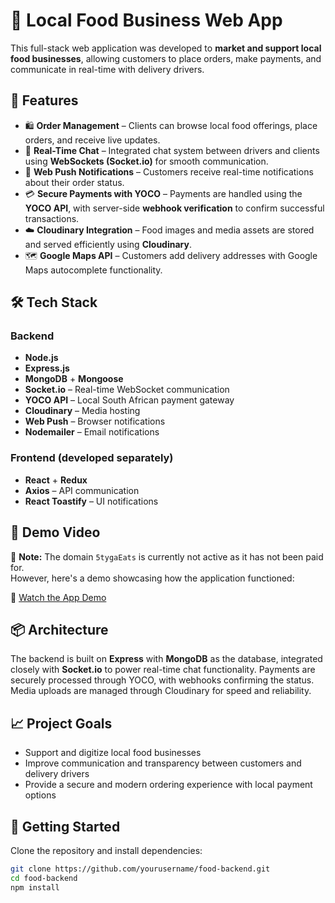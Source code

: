 # 🍲 Local Food Business Web App

This full-stack web application was developed to **market and support local food businesses**, allowing customers to place orders, make payments, and communicate in real-time with delivery drivers.

## 🌟 Features

- 🛍️ **Order Management** – Clients can browse local food offerings, place orders, and receive live updates.
- 💬 **Real-Time Chat** – Integrated chat system between drivers and clients using **WebSockets (Socket.io)** for smooth communication.
- 🔔 **Web Push Notifications** – Customers receive real-time notifications about their order status.
- 💳 **Secure Payments with YOCO** – Payments are handled using the **YOCO API**, with server-side **webhook verification** to confirm successful transactions.
- ☁️ **Cloudinary Integration** – Food images and media assets are stored and served efficiently using **Cloudinary**.
- 🗺️ **Google Maps API** – Customers add delivery addresses with Google Maps autocomplete functionality.

## 🛠️ Tech Stack

### Backend
- **Node.js**
- **Express.js**
- **MongoDB** + **Mongoose**
- **Socket.io** – Real-time WebSocket communication
- **YOCO API** – Local South African payment gateway
- **Cloudinary** – Media hosting
- **Web Push** – Browser notifications
- **Nodemailer** – Email notifications

### Frontend (developed separately)
- **React** + **Redux**
- **Axios** – API communication
- **React Toastify** – UI notifications

## 🎥 Demo Video

🚧 **Note:** The domain `5tygaEats` is currently not active as it has not been paid for.  
However, here's a demo showcasing how the application functioned:

🔗 [Watch the App Demo](https://res.cloudinary.com/duwfiikgg/video/upload/v1749344534/Sequence_02_3_s8xx1d.mp4)


## 📦 Architecture

The backend is built on **Express** with **MongoDB** as the database, integrated closely with **Socket.io** to power real-time chat functionality. Payments are securely processed through YOCO, with webhooks confirming the status. Media uploads are managed through Cloudinary for speed and reliability.

## 📈 Project Goals

- Support and digitize local food businesses
- Improve communication and transparency between customers and delivery drivers
- Provide a secure and modern ordering experience with local payment options

## 🚀 Getting Started

Clone the repository and install dependencies:

```bash
git clone https://github.com/yourusername/food-backend.git
cd food-backend
npm install
